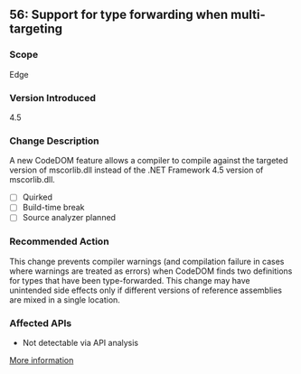 ## 56: Support for type forwarding when multi-targeting

### Scope
Edge

### Version Introduced
4.5

### Change Description
A new CodeDOM feature allows a compiler to compile against the targeted version of mscorlib.dll instead of the .NET Framework 4.5 version of mscorlib.dll. 

- [ ] Quirked
- [ ] Build-time break
- [ ] Source analyzer planned

### Recommended Action
This change prevents compiler warnings (and compilation failure in cases where warnings are treated as errors) when CodeDOM finds two definitions for types that have been type-forwarded. This change may have unintended side effects only if different versions of reference assemblies are mixed in a single location.

### Affected APIs
* Not detectable via API analysis

[More information](https://msdn.microsoft.com/en-us/library/hh367887(v=vs.110).aspx#core)
